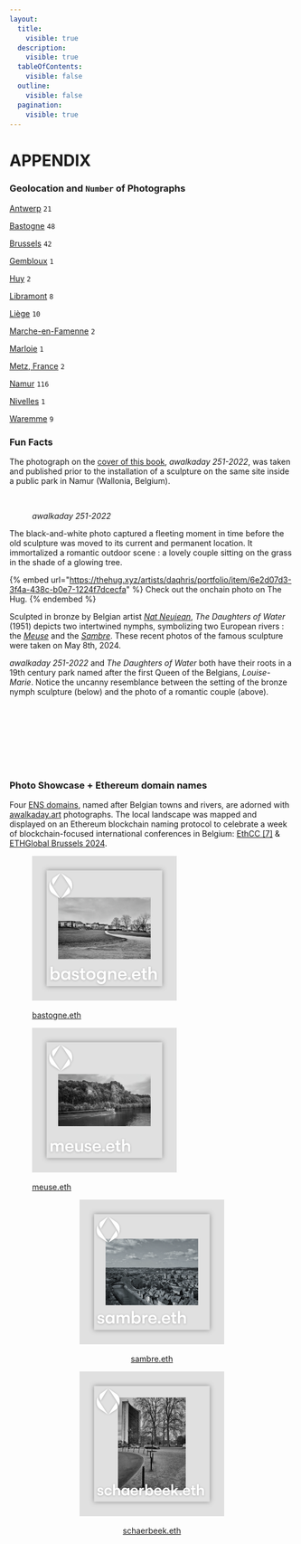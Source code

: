 ```yaml
---
layout:
  title:
    visible: true
  description:
    visible: true
  tableOfContents:
    visible: false
  outline:
    visible: false
  pagination:
    visible: true
---
```


# APPENDIX

### Geolocation and `Number` of Photographs

[Antwerp](https://foundation.app/collection/awalkaday-art?attr=attributes.LOCATION%3AAntwerp%2C+Belgium)  `21`

[Bastogne](https://foundation.app/collection/awalkaday-art?attr=attributes.LOCATION%3ABastogne%2C+Belgium)  `48`

[Brussels](https://foundation.app/collection/awalkaday-art?attr=attributes.LOCATION%3ABrussels%2C+Belgium)  `42`

[Gembloux](https://foundation.app/collection/awalkaday-art?attr=attributes.LOCATION%3AGembloux%2C+Belgium)  `1`

[Huy](https://foundation.app/collection/awalkaday-art?attr=attributes.LOCATION%3AHuy%2C+Belgium)  `2`

[Libramont](https://foundation.app/collection/awalkaday-art?attr=attributes.LOCATION%3ALibramont%2C+Belgium)  `8`

[Liège](https://foundation.app/collection/awalkaday-art?attr=attributes.LOCATION%3ALi%C3%A8ge%2C+Belgium)  `10`

[Marche-en-Famenne](https://foundation.app/collection/awalkaday-art?attr=attributes.LOCATION%3AMarche-en-Famenne%2C+Belgium)  `2`

[Marloie](https://foundation.app/collection/awalkaday-art?attr=attributes.LOCATION%3AMarloie%2C+Belgium)  `1`

[Metz, France](https://foundation.app/collection/awalkaday-art?attr=attributes.LOCATION%3AMetz%2C+France)  `2`

[Namur](https://foundation.app/collection/awalkaday-art?attr=attributes.LOCATION%3ANamur%2C+Belgium)  `116`

[Nivelles](https://foundation.app/collection/awalkaday-art?attr=attributes.LOCATION%3ANivelles%2C+Belgium)  `1`

[Waremme](https://foundation.app/collection/awalkaday-art?attr=attributes.LOCATION%3AWaremme%2C+Belgium)  `9`



### Fun Facts

The photograph on the [cover of this book](./), _awalkaday 251-2022_, was taken and published prior to the installation of a sculpture on the same site inside a public park in Namur (Wallonia, Belgium). &#x20;

<figure><img src="https://d72mm3yw6jhz7lrwgqqtnebzznwlcz27mbhyh4rvmcpirgouwwoa.arweave.net/H_TGbxbyT5-uNjQhNpA5y2yxZ19gT4PyNWCeiJnUtZw" alt="" width="375"><figcaption><p><em>awalkaday 251-2022</em></p></figcaption></figure>

The black-and-white photo captured a fleeting moment in time before the old sculpture was moved to its current and permanent location. It immortalized a romantic outdoor scene : a lovely couple sitting on the grass in the shade of a glowing tree.&#x20;

{% embed url="https://thehug.xyz/artists/daqhris/portfolio/item/6e2d07d3-3f4a-438c-b0e7-1224f7dcecfa" %}
Check out the onchain photo on The Hug.
{% endembed %}

Sculpted in bronze by Belgian artist [_Nat Neujean_](https://www.natneujean.com/), _The Daughters of Water_ (1951) depicts two intertwined nymphs, symbolizing two European rivers : the [_Meuse_](https://en.wikipedia.org/wiki/Meuse) and the [_Sambre_](https://en.wikipedia.org/wiki/Sambre). These recent photos of the famous sculpture were taken on May 8th, 2024.&#x20;

_awalkaday 251-2022_ and _The Daughters of Water_ both have their roots in a 19th century park named after the first Queen of the Belgians, _Louise-Marie_. Notice the uncanny resemblance between the setting of the bronze nymph sculpture (below) and the photo of a romantic couple (above).



<div>

<figure><img src=".gitbook/assets/IMG_20240508_162733_3-01.jpeg" alt=""><figcaption></figcaption></figure>

 

<figure><img src=".gitbook/assets/IMG_20240508_162755_1-01.jpeg" alt=""><figcaption></figcaption></figure>

 

<figure><img src=".gitbook/assets/IMG_20240508_162807_3-01.jpeg" alt=""><figcaption></figcaption></figure>

 

<figure><img src=".gitbook/assets/IMG_20240508_162716_4.jpg" alt=""><figcaption></figcaption></figure>

</div>



### Photo Showcase + Ethereum domain names

Four [ENS domains](https://ens.domains/), named after Belgian towns and rivers, are adorned with [awalkaday.art](https://app.zerion.io/0xb5ee030c71e76c3e03b2a8d425dbb9b395037c82/nfts?collections=116) photographs. The local landscape was mapped and displayed on an Ethereum blockchain naming protocol to celebrate a week of blockchain-focused international conferences in Belgium: [EthCC \[7\]](https://ethcc.io/archive?page=1\&event=EthCC%5B7%5D) & [ETHGlobal Brussels 2024](https://ethglobal.com/events/brussels).&#x20;



<div>

<figure><img src=".gitbook/assets/bastogne.eth.png" alt="" width="256"><figcaption><p><a href="https://app.zerion.io/nfts/ethereum/0x57f1887a8bf19b14fc0df6fd9b2acc9af147ea85:47981481869610083995936073997732283750222809913612277762499411613608388596160">bastogne.eth</a></p></figcaption></figure>

 

<figure><img src=".gitbook/assets/meuse.eth.png" alt="" width="256"><figcaption><p><a href="https://app.zerion.io/nfts/ethereum/0x57f1887a8bf19b14fc0df6fd9b2acc9af147ea85:97365202193083432748976546813491271006919194810609036242907411146017330782368?address=0xb5ee030c71e76c3e03b2a8d425dbb9b395037c82">meuse.eth</a></p></figcaption></figure>

</div>

<div align="center">

<figure><img src=".gitbook/assets/sambre.eth.png" alt="" width="256"><figcaption><p><a href="https://app.zerion.io/nfts/ethereum/0x57f1887a8bf19b14fc0df6fd9b2acc9af147ea85:98656978081170204584090953328403136752112004695015963955947111110569277154361">sambre.eth</a></p></figcaption></figure>

 

<figure><img src=".gitbook/assets/schaerbeek.eth.png" alt="" width="256"><figcaption><p><a href="https://app.zerion.io/nfts/ethereum/0xd4416b13d2b3a9abae7acd5d6c2bbdbe25686401:22609889999588536487736404583550363407381519385506395789547348851782388298946?address=0xb5ee030c71e76c3e03b2a8d425dbb9b395037c82">schaerbeek.eth</a></p></figcaption></figure>

</div>

